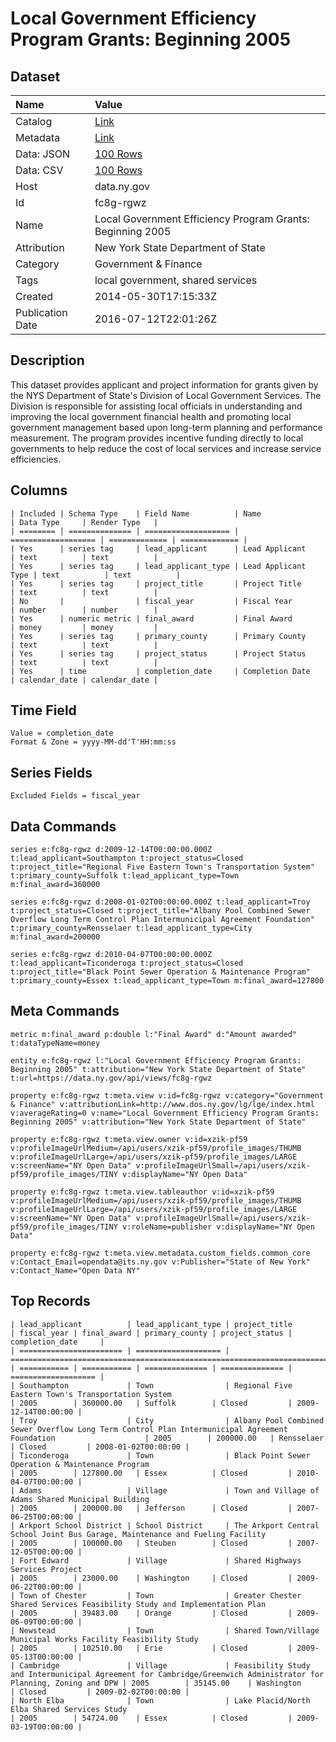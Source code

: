 # Local Government Efficiency Program Grants: Beginning 2005

## Dataset

| Name | Value |
| :--- | :---- |
| Catalog | [Link](https://catalog.data.gov/dataset/local-government-efficiency-program-grants-beginning-2005) |
| Metadata | [Link](https://data.ny.gov/api/views/fc8g-rgwz) |
| Data: JSON | [100 Rows](https://data.ny.gov/api/views/fc8g-rgwz/rows.json?max_rows=100) |
| Data: CSV | [100 Rows](https://data.ny.gov/api/views/fc8g-rgwz/rows.csv?max_rows=100) |
| Host | data.ny.gov |
| Id | fc8g-rgwz |
| Name | Local Government Efficiency Program Grants: Beginning 2005 |
| Attribution | New York State Department of State |
| Category | Government & Finance |
| Tags | local government, shared services |
| Created | 2014-05-30T17:15:33Z |
| Publication Date | 2016-07-12T22:01:26Z |

## Description

This dataset provides applicant and project information for grants given by the NYS Department of State's Division of Local Government Services.  The Division is responsible for assisting local officials in understanding and improving the local government financial health and promoting local government management based upon long-term planning and performance measurement.  The program provides incentive funding directly to local governments to help reduce the cost of local services and increase service efficiencies.

## Columns

```ls
| Included | Schema Type    | Field Name          | Name                | Data Type     | Render Type   |
| ======== | ============== | =================== | =================== | ============= | ============= |
| Yes      | series tag     | lead_applicant      | Lead Applicant      | text          | text          |
| Yes      | series tag     | lead_applicant_type | Lead Applicant Type | text          | text          |
| Yes      | series tag     | project_title       | Project Title       | text          | text          |
| No       |                | fiscal_year         | Fiscal Year         | number        | number        |
| Yes      | numeric metric | final_award         | Final Award         | money         | money         |
| Yes      | series tag     | primary_county      | Primary County      | text          | text          |
| Yes      | series tag     | project_status      | Project Status      | text          | text          |
| Yes      | time           | completion_date     | Completion Date     | calendar_date | calendar_date |
```

## Time Field

```ls
Value = completion_date
Format & Zone = yyyy-MM-dd'T'HH:mm:ss
```

## Series Fields

```ls
Excluded Fields = fiscal_year
```

## Data Commands

```ls
series e:fc8g-rgwz d:2009-12-14T00:00:00.000Z t:lead_applicant=Southampton t:project_status=Closed t:project_title="Regional Five Eastern Town's Transportation System" t:primary_county=Suffolk t:lead_applicant_type=Town m:final_award=360000

series e:fc8g-rgwz d:2008-01-02T00:00:00.000Z t:lead_applicant=Troy t:project_status=Closed t:project_title="Albany Pool Combined Sewer Overflow Long Term Control Plan Intermunicipal Agreement Foundation" t:primary_county=Rensselaer t:lead_applicant_type=City m:final_award=200000

series e:fc8g-rgwz d:2010-04-07T00:00:00.000Z t:lead_applicant=Ticonderoga t:project_status=Closed t:project_title="Black Point Sewer Operation & Maintenance Program" t:primary_county=Essex t:lead_applicant_type=Town m:final_award=127800
```

## Meta Commands

```ls
metric m:final_award p:double l:"Final Award" d:"Amount awarded" t:dataTypeName=money

entity e:fc8g-rgwz l:"Local Government Efficiency Program Grants:  Beginning 2005" t:attribution="New York State Department of State" t:url=https://data.ny.gov/api/views/fc8g-rgwz

property e:fc8g-rgwz t:meta.view v:id=fc8g-rgwz v:category="Government & Finance" v:attributionLink=http://www.dos.ny.gov/lg/lge/index.html v:averageRating=0 v:name="Local Government Efficiency Program Grants:  Beginning 2005" v:attribution="New York State Department of State"

property e:fc8g-rgwz t:meta.view.owner v:id=xzik-pf59 v:profileImageUrlMedium=/api/users/xzik-pf59/profile_images/THUMB v:profileImageUrlLarge=/api/users/xzik-pf59/profile_images/LARGE v:screenName="NY Open Data" v:profileImageUrlSmall=/api/users/xzik-pf59/profile_images/TINY v:displayName="NY Open Data"

property e:fc8g-rgwz t:meta.view.tableauthor v:id=xzik-pf59 v:profileImageUrlMedium=/api/users/xzik-pf59/profile_images/THUMB v:profileImageUrlLarge=/api/users/xzik-pf59/profile_images/LARGE v:screenName="NY Open Data" v:profileImageUrlSmall=/api/users/xzik-pf59/profile_images/TINY v:roleName=publisher v:displayName="NY Open Data"

property e:fc8g-rgwz t:meta.view.metadata.custom_fields.common_core v:Contact_Email=opendata@its.ny.gov v:Publisher="State of New York" v:Contact_Name="Open Data NY"
```

## Top Records

```ls
| lead_applicant          | lead_applicant_type | project_title                                                                                                     | fiscal_year | final_award | primary_county | project_status | completion_date     | 
| ======================= | =================== | ================================================================================================================= | =========== | =========== | ============== | ============== | =================== | 
| Southampton             | Town                | Regional Five Eastern Town's Transportation System                                                                | 2005        | 360000.00   | Suffolk        | Closed         | 2009-12-14T00:00:00 | 
| Troy                    | City                | Albany Pool Combined Sewer Overflow Long Term Control Plan Intermunicipal Agreement Foundation                    | 2005        | 200000.00   | Rensselaer     | Closed         | 2008-01-02T00:00:00 | 
| Ticonderoga             | Town                | Black Point Sewer Operation & Maintenance Program                                                                 | 2005        | 127800.00   | Essex          | Closed         | 2010-04-07T00:00:00 | 
| Adams                   | Village             | Town and Village of Adams Shared Municipal Building                                                               | 2005        | 200000.00   | Jefferson      | Closed         | 2007-06-25T00:00:00 | 
| Arkport School District | School District     | The Arkport Central School Joint Bus Garage, Maintenance and Fueling Facility                                     | 2005        | 100000.00   | Steuben        | Closed         | 2007-12-05T00:00:00 | 
| Fort Edward             | Village             | Shared Highways Services Project                                                                                  | 2005        | 23000.00    | Washington     | Closed         | 2009-06-22T00:00:00 | 
| Town of Chester         | Town                | Greater Chester Shared Services Feasibility Study and Implementation Plan                                         | 2005        | 39483.00    | Orange         | Closed         | 2009-06-09T00:00:00 | 
| Newstead                | Town                | Shared Town/Village Municipal Works Facility Feasibility Study                                                    | 2005        | 102510.00   | Erie           | Closed         | 2009-05-13T00:00:00 | 
| Cambridge               | Village             | Feasibility Study and Intermunicipal Agreement for Cambridge/Greenwich Administrator for Planning, Zoning and DPW | 2005        | 35145.00    | Washington     | Closed         | 2009-02-02T00:00:00 | 
| North Elba              | Town                | Lake Placid/North Elba Shared Services Study                                                                      | 2005        | 54724.00    | Essex          | Closed         | 2009-03-19T00:00:00 | 
```